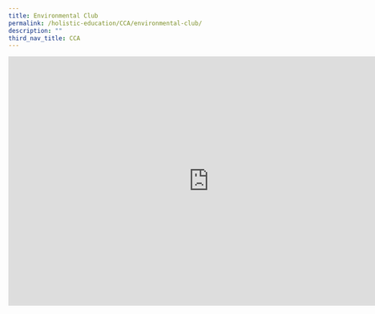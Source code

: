 ```yaml
---
title: Environmental Club
permalink: /holistic-education/CCA/environmental-club/
description: ""
third_nav_title: CCA
---
```

<iframe allowfullscreen="true" height="498" width="800" frameborder="0" src="https://docs.google.com/presentation/d/e/2PACX-1vQsdIW2_CCMlqhpKikIC8IzuND6lccfeYG24sWtZozsUOFMTZ_5VgPVGlNK-Z7Bwg6LiLKW359H0BtF/embed?start=false&amp;loop=false&amp;delayms=3000"></iframe>